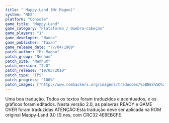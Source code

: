 ```yaml
---
title: " Mappy-Land (Mr.Magoo)"
system: "NES"
platform: "Console"
game_title: "Mappy-Land"
game_category: "Plataforma / Quebra-cabeças"
game_players: "1"
game_developer: "Namco"
game_publisher: "Taxan"
game_release_date: "??/04/1989"
patch_author: "Mr.Magoo"
patch_group: "Nenhum"
patch_site: "Nenhum"
patch_version: "2.0"
patch_release: "19/03/2010"
patch_type: "IPS"
patch_progress: "100%"
patch_images: ["http://www.romhackers.org/imagens/traducoes/%5BNES%5D%20Mappy-Land%20-%20Mr.Magoo%20-%201.png","http://www.romhackers.org/imagens/traducoes/%5BNES%5D%20Mappy-Land%20-%20Mr.Magoo%20-%202.png","http://www.romhackers.org/imagens/traducoes/%5BNES%5D%20Mappy-Land%20-%20Mr.Magoo%20-%203.png"]
---
```

Uma boa tradução. Todos os textos foram traduzidos e acentuados, e os gráficos foram editados. Nesta versão 2.0, as palavras READY e GAME OVER foram traduzidas.ATENÇÃO:Esta tradução deve ser aplicada na ROM original Mappy-Land (U) [!].nes, com CRC32 4E8EBCFE.